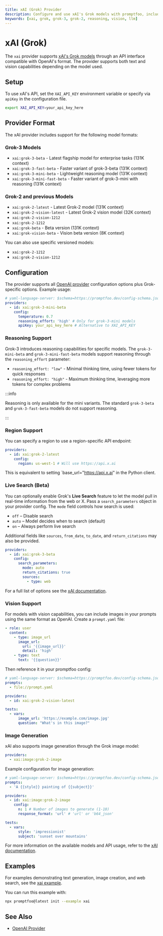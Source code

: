 ```yaml
---
title: xAI (Grok) Provider
description: Configure and use xAI's Grok models with promptfoo, including Grok-3 with reasoning capabilities
keywords: [xai, grok, grok-3, grok-2, reasoning, vision, llm]
---
```


# xAI (Grok)

The `xai` provider supports [xAI's Grok models](https://x.ai) through an API interface compatible with OpenAI's format. The provider supports both text and vision capabilities depending on the model used.

## Setup

To use xAI's API, set the `XAI_API_KEY` environment variable or specify via `apiKey` in the configuration file.

```sh
export XAI_API_KEY=your_api_key_here
```

## Provider Format

The xAI provider includes support for the following model formats:

### Grok-3 Models

- `xai:grok-3-beta` - Latest flagship model for enterprise tasks (131K context)
- `xai:grok-3-fast-beta` - Faster variant of grok-3-beta (131K context)
- `xai:grok-3-mini-beta` - Lightweight reasoning model (131K context)
- `xai:grok-3-mini-fast-beta` - Faster variant of grok-3-mini with reasoning (131K context)

### Grok-2 and previous Models

- `xai:grok-2-latest` - Latest Grok-2 model (131K context)
- `xai:grok-2-vision-latest` - Latest Grok-2 vision model (32K context)
- `xai:grok-2-vision-1212`
- `xai:grok-2-1212`
- `xai:grok-beta` - Beta version (131K context)
- `xai:grok-vision-beta` - Vision beta version (8K context)

You can also use specific versioned models:

- `xai:grok-2-1212`
- `xai:grok-2-vision-1212`

## Configuration

The provider supports all [OpenAI provider](/docs/providers/openai) configuration options plus Grok-specific options. Example usage:

```yaml title="promptfooconfig.yaml"
# yaml-language-server: $schema=https://promptfoo.dev/config-schema.json
providers:
  - id: xai:grok-3-mini-beta
    config:
      temperature: 0.7
      reasoning_effort: 'high' # Only for grok-3-mini models
      apiKey: your_api_key_here # Alternative to XAI_API_KEY
```

### Reasoning Support

Grok-3 introduces reasoning capabilities for specific models. The `grok-3-mini-beta` and `grok-3-mini-fast-beta` models support reasoning through the `reasoning_effort` parameter:

- `reasoning_effort: "low"` - Minimal thinking time, using fewer tokens for quick responses
- `reasoning_effort: "high"` - Maximum thinking time, leveraging more tokens for complex problems

:::info

Reasoning is only available for the mini variants. The standard `grok-3-beta` and `grok-3-fast-beta` models do not support reasoning.

:::

### Region Support

You can specify a region to use a region-specific API endpoint:

```yaml
providers:
  - id: xai:grok-2-latest
    config:
      region: us-west-1 # Will use https://api.x.ai
```

This is equivalent to setting `base_url="https://api.x.ai" in the Python client.

### Live Search (Beta)

You can optionally enable Grok's **Live Search** feature to let the model pull in real-time information from the web or X. Pass a `search_parameters` object in your provider config. The `mode` field controls how search is used:

- `off` – Disable search
- `auto` – Model decides when to search (default)
- `on` – Always perform live search

Additional fields like `sources`, `from_date`, `to_date`, and `return_citations` may also be provided.

```yaml title="promptfooconfig.yaml"
providers:
  - id: xai:grok-3-beta
    config:
      search_parameters:
        mode: auto
        return_citations: true
        sources:
          - type: web
```

For a full list of options see the [xAI documentation](https://docs.x.ai/).

### Vision Support

For models with vision capabilities, you can include images in your prompts using the same format as OpenAI. Create a `prompt.yaml` file:

```yaml title="prompt.yaml"
- role: user
  content:
    - type: image_url
      image_url:
        url: '{{image_url}}'
        detail: 'high'
    - type: text
      text: '{{question}}'
```

Then reference it in your promptfoo config:

```yaml title="promptfooconfig.yaml"
# yaml-language-server: $schema=https://promptfoo.dev/config-schema.json
prompts:
  - file://prompt.yaml

providers:
  - id: xai:grok-2-vision-latest

tests:
  - vars:
      image_url: 'https://example.com/image.jpg'
      question: "What's in this image?"
```

### Image Generation

xAI also supports image generation through the Grok image model:

```yaml
providers:
  - xai:image:grok-2-image
```

Example configuration for image generation:

```yaml title="promptfooconfig.yaml"
# yaml-language-server: $schema=https://promptfoo.dev/config-schema.json
prompts:
  - 'A {{style}} painting of {{subject}}'

providers:
  - id: xai:image:grok-2-image
    config:
      n: 1 # Number of images to generate (1-10)
      response_format: 'url' # 'url' or 'b64_json'

tests:
  - vars:
      style: 'impressionist'
      subject: 'sunset over mountains'
```

For more information on the available models and API usage, refer to the [xAI documentation](https://docs.x.ai/).

## Examples

For examples demonstrating text generation, image creation, and web search, see the [xai example](https://github.com/promptfoo/promptfoo/tree/main/examples/xai).

You can run this example with:

```bash
npx promptfoo@latest init --example xai
```

## See Also

- [OpenAI Provider](/docs/providers/openai)
